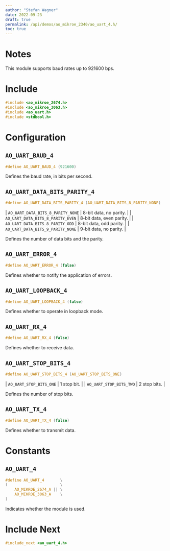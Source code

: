 ```yaml
---
author: "Stefan Wagner"
date: 2022-09-23
draft: true
permalink: /api/demos/ao_mikroe_2340/ao_uart_4.h/
toc: true
---
```


# Notes

This module supports baud rates up to 921600 bps.

# Include

```c
#include <ao_mikroe_2674.h>
#include <ao_mikroe_3063.h>
#include <ao_uart.h>
#include <stdbool.h>
```

# Configuration

## `AO_UART_BAUD_4`

```c
#define AO_UART_BAUD_4 (921600)
```

Defines the baud rate, in bits per second.

## `AO_UART_DATA_BITS_PARITY_4`

```c
#define AO_UART_DATA_BITS_PARITY_4 (AO_UART_DATA_BITS_8_PARITY_NONE)
```

| `AO_UART_DATA_BITS_8_PARITY_NONE` | 8-bit data, no parity.   |
| `AO_UART_DATA_BITS_8_PARITY_EVEN` | 8-bit data, even parity. |
| `AO_UART_DATA_BITS_8_PARITY_ODD`  | 8-bit data, odd parity.  |
| `AO_UART_DATA_BITS_9_PARITY_NONE` | 9-bit data, no parity.   |

Defines the number of data bits and the parity.

## `AO_UART_ERROR_4`

```c
#define AO_UART_ERROR_4 (false)
```

Defines whether to notify the application of errors.

## `AO_UART_LOOPBACK_4`

```c
#define AO_UART_LOOPBACK_4 (false)
```

Defines whether to operate in loopback mode.

## `AO_UART_RX_4`

```c
#define AO_UART_RX_4 (false)
```

Defines whether to receive data.

## `AO_UART_STOP_BITS_4`

```c
#define AO_UART_STOP_BITS_4 (AO_UART_STOP_BITS_ONE)
```

| `AO_UART_STOP_BITS_ONE` | 1 stop bit.  |
| `AO_UART_STOP_BITS_TWO` | 2 stop bits. |

Defines the number of stop bits.

## `AO_UART_TX_4`

```c
#define AO_UART_TX_4 (false)
```

Defines whether to transmit data.

# Constants

## `AO_UART_4`

```c
#define AO_UART_4       \
(                       \
    AO_MIKROE_2674_A || \
    AO_MIKROE_3063_A    \
)
```

Indicates whether the module is used.

# Include Next

```c
#include_next <ao_uart_4.h>
```
